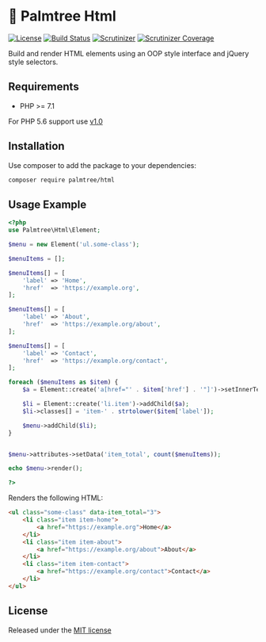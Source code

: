 # :palm_tree: Palmtree Html

[![License](http://img.shields.io/packagist/l/palmtree/html.svg)](LICENSE)
[![Build Status](https://scrutinizer-ci.com/g/palmtreephp/html/badges/build.png?b=master)](https://scrutinizer-ci.com/g/palmtreephp/html/build-status/master)
[![Scrutinizer](https://img.shields.io/scrutinizer/g/palmtreephp/html.svg)](https://scrutinizer-ci.com/g/palmtreephp/html/)
[![Scrutinizer Coverage](https://img.shields.io/scrutinizer/coverage/g/palmtreephp/html.svg)](https://scrutinizer-ci.com/g/palmtreephp/html/)

Build and render HTML elements using an OOP style interface and jQuery style selectors.

## Requirements
* PHP >= 7.1

For PHP 5.6 support use [v1.0](https://github.com/palmtreephp/html/tree/1.0)

## Installation

Use composer to add the package to your dependencies:
```bash
composer require palmtree/html
```

## Usage Example
```php
<?php
use Palmtree\Html\Element;

$menu = new Element('ul.some-class');

$menuItems = [];

$menuItems[] = [
    'label' => 'Home',
    'href'  => 'https://example.org',
];

$menuItems[] = [
    'label' => 'About',
    'href'  => 'https://example.org/about',
];

$menuItems[] = [
    'label' => 'Contact',
    'href'  => 'https://example.org/contact',
];

foreach ($menuItems as $item) {
    $a = Element::create('a[href="' . $item['href'] . '"]')->setInnerText($item['label']);

    $li = Element::create('li.item')->addChild($a);
    $li->classes[] = 'item-' . strtolower($item['label']);

    $menu->addChild($li);
}


$menu->attributes->setData('item_total', count($menuItems));

echo $menu->render();

?>
```

Renders the following HTML:

```html
<ul class="some-class" data-item_total="3">
    <li class="item item-home">
        <a href="https://example.org">Home</a>
    </li>
    <li class="item item-about">
        <a href="https://example.org/about">About</a>
    </li>
    <li class="item item-contact">
        <a href="https://example.org/contact">Contact</a>
    </li>
</ul>
```

## License

Released under the [MIT license](LICENSE)
